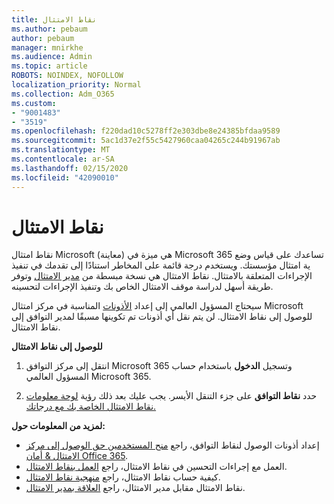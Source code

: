 ```yaml
---
title: نقاط الامتثال
ms.author: pebaum
author: pebaum
manager: mnirkhe
ms.audience: Admin
ms.topic: article
ROBOTS: NOINDEX, NOFOLLOW
localization_priority: Normal
ms.collection: Adm_O365
ms.custom:
- "9001483"
- "3519"
ms.openlocfilehash: f220dad10c5278ff2e303dbe8e24385bfdaa9589
ms.sourcegitcommit: 5ac1d37e2f55c5427960caa04265c244b91967ab
ms.translationtype: MT
ms.contentlocale: ar-SA
ms.lasthandoff: 02/15/2020
ms.locfileid: "42090010"
---
```

# <a name="compliance-score"></a>نقاط الامتثال

نقاط امتثال Microsoft (معاينة) هي ميزة في Microsoft 365 تساعدك على قياس وضع ية امتثال مؤسستك. ويستخدم درجة قائمة على المخاطر استنادًا إلى تقدمك في تنفيذ الإجراءات المتعلقة بالامتثال.   نقاط الامتثال هي نسخة مبسطة من [مدير الامتثال](https://docs.microsoft.com/en-us/microsoft-365/compliance/compliance-manager-overview) وتوفر طريقة أسهل لدراسة موقف الامتثال الخاص بك وتنفيذ الإجراءات لتحسينه. 

سيحتاج المسؤول العالمي إلى إعداد [الأذونات](https://docs.microsoft.com/en-us/microsoft-365/security/office-365-security/permissions-in-the-security-and-compliance-center) المناسبة في مركز امتثال Microsoft للوصول إلى نقاط الامتثال.  لن يتم نقل أي أذونات تم تكوينها مسبقًا لمدير التوافق إلى نقاط الامتثال.

**للوصول إلى نقاط الامتثال**

1. انتقل إلى مركز التوافق Microsoft 365 وتسجيل **الدخول** باستخدام حساب المسؤول العالمي Microsoft 365.

2. حدد **نقاط التوافق** على جزء التنقل الأيسر. يجب عليك بعد ذلك رؤية [لوحة معلومات نقاط الامتثال الخاصة بك مع درجاتك.](https://docs.microsoft.com/en-us/microsoft-365/compliance/compliance-score-setup#understand-the-compliance-score-dashboard)
 

**لمزيد من المعلومات حول:**

- إعداد أذونات الوصول لنقاط التوافق، راجع [منح المستخدمين حق الوصول إلى مركز الامتثال & أمان Office 365](https://docs.microsoft.com/en-us/microsoft-365/security/office-365-security/grant-access-to-the-security-and-compliance-center).
- العمل مع إجراءات التحسين في نقاط الامتثال، راجع [العمل بنقاط الامتثال](https://docs.microsoft.com/en-us/microsoft-365/compliance/working-with-compliance-score).
- كيفية حساب نقاط الامتثال، راجع [منهجية نقاط الامتثال](https://docs.microsoft.com/en-us/microsoft-365/compliance/compliance-score-methodology).
- نقاط الامتثال مقابل مدير الامتثال، راجع [العلاقة بمدير الامتثال](https://docs.microsoft.com/en-us/microsoft-365/compliance/compliance-score#relationship-to-compliance-manager).

